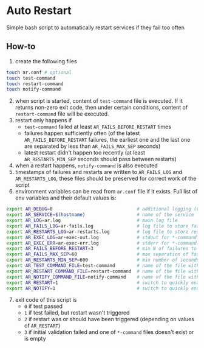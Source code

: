 # Auto Restart
Simple bash script to automatically restart services if they fail too often

## How-to
1. create the following files
```bash
touch ar.conf # optional
touch test-command
touch restart-command
touch notify-command
```
2. when script is started, content of `test-command` file is executed. If it returns non-zero exit code, then under certain conditions, content of `restart-command` file will be executed.
3. restart only happens if 
    * `test-command` failed at least `AR_FAILS_BEFORE_RESTART` times
    * failures happen sufficiently often (of the latest `AR_FAILS_BEFORE_RESTART` failures, the earliest one and the last one are separated by less than `AR_FAILS_MAX_SEP` seconds)
    * latest restart didn't happen too recently (at least `AR_RESTARTS_MIN_SEP` seconds should pass between restarts)
4. when a restart happens, `notify-command` is also executed
5. timestamps of failures and restarts are written to `AR_FAILS_LOG` and `AR_RESTARTS_LOG`, these files should be preserved for correct work of the script
6. environment variables can be read from `ar.conf` file if it exists. Full list of env variables and their default values is:
```bash
export AR_DEBUG=0                               # additional logging (0/1)
export AR_SERVICE=$(hostname)                   # name of the service
export AR_LOG=ar.log                            # main log file
export AR_FAILS_LOG=ar-fails.log                # log file to store failures
export AR_RESTARTS_LOG=ar-restarts.log          # log file to store restarts
export AR_EXEC_LOG=ar-exec-out.log              # stdout for *-command. Use /dev/null to ignore output
export AR_EXEC_ERR=ar-exec-err.log              # stderr for *-command. Use /dev/null to ignore output
export AR_FAILS_BEFORE_RESTART=3                # min N of failures to trigger restart
export AR_FAILS_MAX_SEP=60                      # max separation of failures in seconds so that they count as consequtive
export AR_RESTARTS_MIN_SEP=600                  # min number of seconds between two restarts
export AR_TEST_COMMAND_FILE=test-command        # name of the file with test commands
export AR_RESTART_COMMAND_FILE=restart-command  # name of the file with restart command
export AR_NOTIFY_COMMAND_FILE=notify-command    # name of the file with notification command
export AR_RESTART=1                             # switch to quickly enable/disable restarts
export AR_NOTIFY=1                              # switch to quickly enable/disable notifications
```
7. exit code of this script is
    * `0` if test passed
    * `1` if test failed, but restart wasn't triggered
    * `2` if restart was or should have been triggered (depending on values of `AR_RESTART`)
    * `3` if initial validation failed and one of `*-command` files doesn't exist or is empty 
